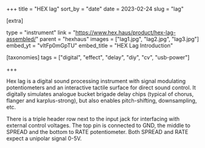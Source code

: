 +++
title = "HEX lag"
sort_by = "date"
date = 2023-02-24
slug = "lag"

[extra]

type = "instrument"
link = "https://www.hex.haus/product/hex-lag-assembled/"
parent = "hexhaus"
images = ["lag1.jpg", "lag2.jpg", "lag3.jpg"]
embed_yt = "vltFp0mGpTU"
embed_title = "HEX Lag Introduction"

[taxonomies]
tags = ["digital", "effect", "delay", "diy", "cv", "usb-power"]

+++

Hex lag is a digital sound processing instrument with signal modulating potentiometers and an interactive tactile surface for direct sound control. It digitally simulates analogue bucket brigade delay chips (typical of chorus, flanger and karplus-strong), but also enables pitch-shifting, downsampling, etc. 

There is a triple header row next to the input jack for interfacing with external control voltages. The top pin is connected to GND, the middle to SPREAD and the bottom to RATE potentiometer. Both SPREAD and RATE expect a unipolar signal 0-5V.